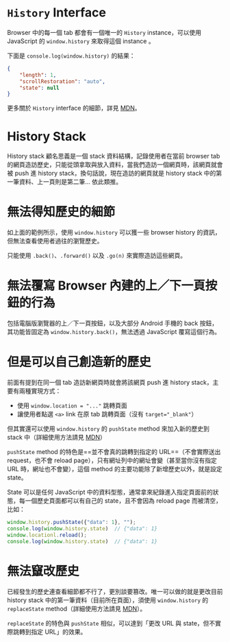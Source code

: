 # `History` Interface

Browser 中的每一個 tab 都會有一個唯一的 `History` instance，可以使用 JavaScript 的 `window.history` 來取得這個 instance 。

下面是 `console.log(window.history)` 的結果：

```json
{
    "length": 1,
    "scrollRestoration": "auto",
    "state": null
}
```

更多關於 `History` interface 的細節，詳見 [MDN](https://developer.mozilla.org/en-US/docs/Web/API/History)。

# History Stack

History stack 顧名思義是一個 stack 資料結構，記錄使用者在當前 browser tab 的網頁造訪歷史，只能從頭拿取與放入資料，當我們造訪一個網頁時，該網頁就會被 push 進 history stack，換句話說，現在造訪的網頁就是 history stack 中的第一筆資料、上一頁則是第二筆… 依此類推。

# 無法得知歷史的細節

如上面的範例所示，使用 `window.history` 可以獲一些 browser history 的資訊，但無法查看使用者過往的瀏覽歷史。

只能使用 `.back()`、`.forward()` 以及 `.go(n)` 來實際造訪這些網頁。

# 無法覆寫 Browser 內建的上／下一頁按鈕的行為

包括電腦版瀏覽器的上／下一頁按鈕，以及大部分 Android 手機的 back 按鈕，其功能皆固定為 `window.history.back()`，無法透過 JavaScript 覆寫這個行為。

# 但是可以自己創造新的歷史

前面有提到在同一個 tab 造訪新網頁時就會將該網頁 push 進 history stack，主要有兩種實現方式：

- 使用 `window.location = "..."` 跳轉頁面
- 讓使用者點選 `<a>` link 在原 tab 跳轉頁面（沒有 `target="_blank"`）

但其實還可以使用 `window.history` 的 `pushState` method 來加入新的歷史到 stack 中（詳細使用方法請見 [MDN](https://developer.mozilla.org/en-US/docs/Web/API/History/pushState)）

`pushState` method 的特色是==並不會真的跳轉到指定的 URL==（不會實際送出 request，也不會 reload page），只有網址列中的網址會變（甚至當你沒有指定 URL 時，網址也不會變），這個 method 的主要功能除了新增歷史以外，就是設定 state。

State 可以是任何 JavaScript 中的資料型態，通常拿來紀錄進入指定頁面前的狀態，每一個歷史頁面都可以有自己的 state，且不會因為 reload page 而被清空，比如：

```JavaScript
window.history.pushState({"data": 1}, "");
console.log(window.history.state)  // {"data": 1}
window.locationl.reload();
console.log(window.history.state)  // {"data": 1}
```

# 無法竄改歷史

已經發生的歷史連查看細節都不行了，更別談要篡改。唯一可以做的就是更改目前 history stack 中的第一筆資料（目前所在頁面），須使用 `window.history` 的 `replaceState` method（詳細使用方法請見 [MDN](https://developer.mozilla.org/en-US/docs/Web/API/History/replaceState)）。

`replaceState` 的特色與 `pushState` 相似，可以達到「更改 URL 與 state，但不實際跳轉到指定 URL」的效果。
